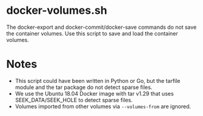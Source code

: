 # docker-volumes.sh
The docker-export and docker-commit/docker-save commands do not save the container volumes. Use this script to save and load the container volumes.

# Notes
* This script could have been written in Python or Go, but the tarfile module and the tar package do not detect sparse files.
* We use the Ubuntu 18.04 Docker image with tar v1.29 that uses SEEK_DATA/SEEK_HOLE to detect sparse files.
* Volumes imported from other volumes via `--volumes-from` are ignored.
